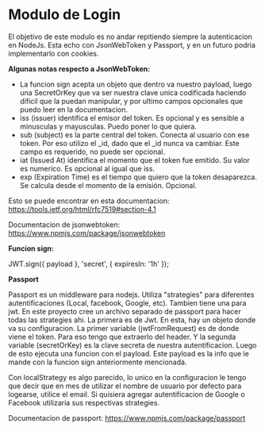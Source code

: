 # Modulo de Login

El objetivo de este modulo es no andar repitiendo siempre la autenticacion en NodeJs. Esta echo con JsonWebToken y Passport, y en un futuro podria implementarlo con cookies.

<b>Algunas notas respecto a JsonWebToken:</b>
- La funcion sign acepta un objeto que dentro va nuestro payload, luego una SecretOrKey que va ser nuestra clave unica codificada haciendo dificil que la puedan manipular, y por ultimo campos opcionales que puedo leer en la documentacion.
- iss (issuer) identifica el emisor del token. Es opcional y es sensible a minusculas y mayusculas. Puedo poner lo que quiera.
- sub (subject) es la parte central del token. Conecta al usuario con ese token. Por eso utilizo el _id, dado que el _id nunca va cambiar. Este campo es requerido, no puede ser opcional.
- iat (Issued At) identifica el momento que el token fue emitido. Su valor es numerico. Es opcional al igual que iss.
- exp (Expiration Time) es el tiempo que quiero que la token desaparezca. Se calcula desde el momento de la emisión. Opcional.

Esto se puede encontrar en esta documentacion: https://tools.ietf.org/html/rfc7519#section-4.1

Documentacion de jsonwebtoken: https://www.npmjs.com/package/jsonwebtoken

<b>Funcion sign:</b>

JWT.sign({
  payload
}, 'secret', { expiresIn: '1h' });


<b>Passport</b>

Passport es un middleware para nodejs. Utiliza "strategies" para diferentes autentificaciones (Local, facebook, Google, etc). Tambien tiene una para jwt. En este proyecto cree un archivo separado de passport para hacer todas las strategies ahi. La primera es de Jwt. En esta, hay un objeto donde va su configuracion.
La primer variable (jwtFromRequest) es de donde viene el token. Para eso tengo que extraerlo del header. Y la segunda variable (secretOrKey) es la clave secreta de nuestra autentificacion.
Luego de esto ejecuta una funcion con el payload. Este payload es la info que le mande con la funcion sign anteriormente mencionada.

Con localStrategy es algo parecido, lo unico en la configuracion le tengo que decir que en mes de utilizar el nombre de usuario por defecto para logearse, utilice el email. Si quisiera agregar autentificacion de Google o Facebook utilizaria sus respectivas strategies.

Documentacion de passport: https://www.npmjs.com/package/passport
